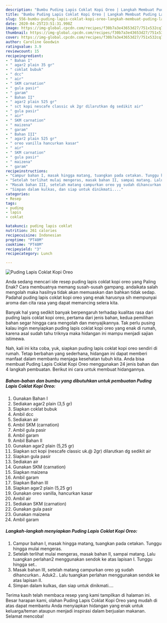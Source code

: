 ```yaml
---
description: "Bumbu Puding Lapis Coklat Kopi Oreo | Langkah Membuat Puding Lapis Coklat Kopi Oreo Yang Paling Enak"
title: "Bumbu Puding Lapis Coklat Kopi Oreo | Langkah Membuat Puding Lapis Coklat Kopi Oreo Yang Paling Enak"
slug: 556-bumbu-puding-lapis-coklat-kopi-oreo-langkah-membuat-puding-lapis-coklat-kopi-oreo-yang-paling-enak
date: 2020-04-25T23:51:31.998Z
image: https://img-global.cpcdn.com/recipes/f30b7a3e43653d27/751x532cq70/puding-lapis-coklat-kopi-oreo-foto-resep-utama.jpg
thumbnail: https://img-global.cpcdn.com/recipes/f30b7a3e43653d27/751x532cq70/puding-lapis-coklat-kopi-oreo-foto-resep-utama.jpg
cover: https://img-global.cpcdn.com/recipes/f30b7a3e43653d27/751x532cq70/puding-lapis-coklat-kopi-oreo-foto-resep-utama.jpg
author: Caroline Goodwin
ratingvalue: 3.9
reviewcount: 15
recipeingredient:
- " Bahan I"
- " agar2 plain 35 gr"
- " coklat bubuk"
- " dcc"
- " air"
- " SKM carnation"
- " gula pasir"
- " garam"
- " Bahan II"
- " agar2 plain 525 gr"
- " sct kopi nescafe classic uk 2gr dilarutkan dg sedikit air"
- " gula pasir"
- " air"
- " SKM carnation"
- " maizena"
- " garam"
- " Bahan III"
- " agar2 plain 525 gr"
- " oreo vanilla hancurkan kasar"
- " air"
- " SKM carnation"
- " gula pasir"
- " maizena"
- " garam"
recipeinstructions:
- "Campur bahan I, masak hingga matang, tuangkan pada cetakan. Tunggu hingga mulai mengeras."
- "Setelah terlihat mulai mengeras, masak bahan II, sampai matang. Lalu tuangkan perlahan2 menggunakan sendok ke atas lapisan I. Tunggu hingga set.."
- "Masak bahan III, setelah matang campurkan oreo yg sudah dihancurkan.. Aduk2.. Lalu tuangkan perlahan menggunakan sendok ke atas lapisan II."
- "Simpan dalam kulkas, dan siap untuk dinikmati...."
categories:
- Resep
tags:
- puding
- lapis
- coklat

katakunci: puding lapis coklat 
nutrition: 261 calories
recipecuisine: Indonesian
preptime: "PT40M"
cooktime: "PT40M"
recipeyield: "3"
recipecategory: Lunch

---
```



![Puding Lapis Coklat Kopi Oreo](https://img-global.cpcdn.com/recipes/f30b7a3e43653d27/751x532cq70/puding-lapis-coklat-kopi-oreo-foto-resep-utama.jpg)

Anda sedang mencari ide resep puding lapis coklat kopi oreo yang Paling Enak? Cara membuatnya memang susah-susah gampang. andaikata salah mengolah maka hasilnya tidak akan memuaskan dan bahkan tidak sedap. Padahal puding lapis coklat kopi oreo yang enak harusnya sih mempunyai aroma dan cita rasa yang dapat memancing selera kita.



Banyak hal yang sedikit banyak berpengaruh terhadap kualitas rasa dari puding lapis coklat kopi oreo, pertama dari jenis bahan, kedua pemilihan bahan segar hingga cara mengolah dan menyajikannya. Tak perlu pusing kalau ingin menyiapkan puding lapis coklat kopi oreo yang enak di rumah, karena asal sudah tahu triknya maka hidangan ini mampu menjadi sajian istimewa.


Nah, kali ini kita coba, yuk, siapkan puding lapis coklat kopi oreo sendiri di rumah. Tetap berbahan yang sederhana, hidangan ini dapat memberi manfaat dalam membantu menjaga kesehatan tubuh kita. Anda bisa membuat Puding Lapis Coklat Kopi Oreo menggunakan 24 jenis bahan dan 4 langkah pembuatan. Berikut ini cara untuk membuat hidangannya.

<!--inarticleads1-->

##### Bahan-bahan dan bumbu yang dibutuhkan untuk pembuatan Puding Lapis Coklat Kopi Oreo:

1. Gunakan  Bahan I
1. Sediakan  agar2 plain (3,5 gr)
1. Siapkan  coklat bubuk
1. Ambil  dcc
1. Sediakan  air
1. Ambil  SKM (carnation)
1. Ambil  gula pasir
1. Ambil  garam
1. Ambil  Bahan II
1. Gunakan  agar2 plain (5,25 gr)
1. Siapkan  sct kopi (nescafe classic uk.@ 2gr) dilarutkan dg sedikit air
1. Siapkan  gula pasir
1. Sediakan  air
1. Gunakan  SKM (carnation)
1. Siapkan  maizena
1. Ambil  garam
1. Siapkan  Bahan III
1. Siapkan  agar2 plain (5,25 gr)
1. Gunakan  oreo vanilla, hancurkan kasar
1. Ambil  air
1. Sediakan  SKM (carnation)
1. Gunakan  gula pasir
1. Gunakan  maizena
1. Ambil  garam




<!--inarticleads2-->

##### Langkah-langkah menyiapkan Puding Lapis Coklat Kopi Oreo:

1. Campur bahan I, masak hingga matang, tuangkan pada cetakan. Tunggu hingga mulai mengeras.
1. Setelah terlihat mulai mengeras, masak bahan II, sampai matang. Lalu tuangkan perlahan2 menggunakan sendok ke atas lapisan I. Tunggu hingga set..
1. Masak bahan III, setelah matang campurkan oreo yg sudah dihancurkan.. Aduk2.. Lalu tuangkan perlahan menggunakan sendok ke atas lapisan II.
1. Simpan dalam kulkas, dan siap untuk dinikmati....




Terima kasih telah membaca resep yang kami tampilkan di halaman ini. Besar harapan kami, olahan Puding Lapis Coklat Kopi Oreo yang mudah di atas dapat membantu Anda menyiapkan hidangan yang enak untuk keluarga/teman ataupun menjadi inspirasi dalam berjualan makanan. Selamat mencoba!
